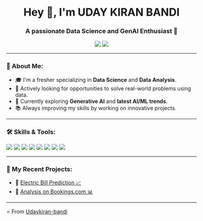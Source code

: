 <h1 align="center">Hey 👋, I'm UDAY KIRAN BANDI</h1>
<h3 align="center">A passionate Data Science and GenAI Enthusiast 🚀</h3>

<p align="center">
  <a href="https://github.com/Udaykiran-bandi"><img src="https://img.shields.io/badge/GitHub-100000?style=for-the-badge&logo=github&logoColor=white" /></a>
  <a href="https://www.linkedin.com/in/uday-kiran-bandi/" target="_blank"><img src="https://img.shields.io/badge/LinkedIn-0A66C2?style=for-the-badge&logo=linkedin&logoColor=white" /></a>
</p>

---

### 🚀 About Me:
- 🎓 I'm a fresher specializing in **Data Science** and **Data Analysis**.
- 🔎 Actively looking for opportunities to solve real-world problems using data.
- 🌱 Currently exploring **Generative AI** and **latest AI/ML trends**.
- 📚 Always improving my skills by working on innovative projects.

---

### 🛠️ Skills & Tools:
<p align="left">
  <img src="https://img.shields.io/badge/Python-3776AB?style=for-the-badge&logo=python&logoColor=white" />
  <img src="https://img.shields.io/badge/Numpy-013243?style=for-the-badge&logo=numpy&logoColor=white" />
  <img src="https://img.shields.io/badge/Pandas-150458?style=for-the-badge&logo=pandas&logoColor=white" />
  <img src="https://img.shields.io/badge/Machine%20Learning-00C853?style=for-the-badge&logo=google&logoColor=white" />
  <img src="https://img.shields.io/badge/Power%20BI-F2C811?style=for-the-badge&logo=powerbi&logoColor=black" />
  <img src="https://img.shields.io/badge/SQL-4479A1?style=for-the-badge&logo=mysql&logoColor=white" />
  <img src="https://img.shields.io/badge/Matplotlib-3776AB?style=for-the-badge&logo=python&logoColor=white" />
  <img src="https://img.shields.io/badge/Seaborn-223344?style=for-the-badge&logo=python&logoColor=white" />
</p>

---

### 📂 My Recent Projects:
- 🔹 [Electric Bill Prediction 📈](https://github.com/Udaykiran-bandi/ELECTRIC-BILL-PREDICTION)
- 🔹 [Analysis on Bookings.com 📊](https://github.com/Udaykiran-bandi/Analysis-on-Bookings.com)

---

⭐️ From [Udaykiran-bandi](https://github.com/Udaykiran-bandi)
